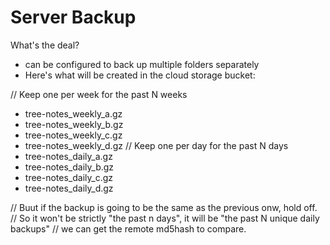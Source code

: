 # Server Backup

What's the deal?
- can be configured to back up multiple folders separately
- Here's what will be created in the cloud storage bucket:

// Keep one per week for the past N weeks
- tree-notes_weekly_a.gz
- tree-notes_weekly_b.gz
- tree-notes_weekly_c.gz
- tree-notes_weekly_d.gz
// Keep one per day for the past N days
- tree-notes_daily_a.gz
- tree-notes_daily_b.gz
- tree-notes_daily_c.gz
- tree-notes_daily_d.gz

// Buut if the backup is going to be the same as the previous onw, hold off.
// So it won't be strictly "the past n days", it will be "the past N unique daily backups"
// we can get the remote md5hash to compare.